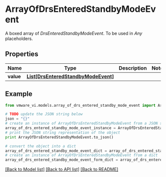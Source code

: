 # ArrayOfDrsEnteredStandbyModeEvent

A boxed array of *DrsEnteredStandbyModeEvent*. To be used in *Any* placeholders. 

## Properties
Name | Type | Description | Notes
------------ | ------------- | ------------- | -------------
**value** | [**List[DrsEnteredStandbyModeEvent]**](DrsEnteredStandbyModeEvent.md) |  | 

## Example

```python
from vmware_vi.models.array_of_drs_entered_standby_mode_event import ArrayOfDrsEnteredStandbyModeEvent

# TODO update the JSON string below
json = "{}"
# create an instance of ArrayOfDrsEnteredStandbyModeEvent from a JSON string
array_of_drs_entered_standby_mode_event_instance = ArrayOfDrsEnteredStandbyModeEvent.from_json(json)
# print the JSON string representation of the object
print ArrayOfDrsEnteredStandbyModeEvent.to_json()

# convert the object into a dict
array_of_drs_entered_standby_mode_event_dict = array_of_drs_entered_standby_mode_event_instance.to_dict()
# create an instance of ArrayOfDrsEnteredStandbyModeEvent from a dict
array_of_drs_entered_standby_mode_event_form_dict = array_of_drs_entered_standby_mode_event.from_dict(array_of_drs_entered_standby_mode_event_dict)
```
[[Back to Model list]](../README.md#documentation-for-models) [[Back to API list]](../README.md#documentation-for-api-endpoints) [[Back to README]](../README.md)


